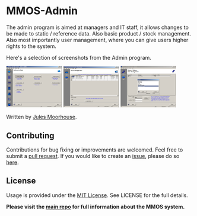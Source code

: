 # MMOS-Admin

The admin program is aimed at managers and IT staff, it allows changes to be made to static / reference data. Also basic product / stock management. Also most importantly user management, where you can give users higher rights to the system.

Here's a selection of screenshots from the Admin program.

<img src="https://github.com/JulesMoorhouse/MMOS/raw/master/gfx/admin-reference-data.png" width="150" height=""> <img src="https://github.com/JulesMoorhouse/MMOS/raw/master/gfx/admin-stock-management.png" width="150" height=""> <img src="https://github.com/JulesMoorhouse/MMOS/raw/master/gfx/admin-user-management.png" width="150" height="">

Written by [Jules Moorhouse](https://www.julesmoorhouse.com).

## Contributing
Contributions for bug fixing or improvements are welcomed. Feel free to submit a <a href="https://github.com/JulesMoorhouse/MMOS/pulls">pull request</a>. If you would like to create an <a href="https://github.com/JulesMoorhouse/MMOS/issues">issue</a>, please do so <a href="https://github.com/JulesMoorhouse/MMOS/issues">here</a>.

## License
Usage is provided under the [MIT License](http://opensource.org/licenses/mit-license.php). See LICENSE for the full details.

__Please visit the <a href="https://github.com/JulesMoorhouse/MMOS">main repo</a> for full information about the MMOS system.__
